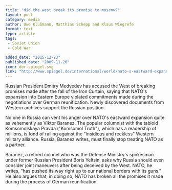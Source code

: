 ```yaml
---
title: "did the west break its promise to moscow?"
layout: post
category: media
author: Uwe Klußmann, Matthias Schepp and Klaus Wiegrefe
format: text
type: article
tags: 
 - Soviet Union
 - Cold War

added_date: "2015-12-23"
published_date: "2009-11-26"
icon: der-spiegel.svg
link: "http://www.spiegel.de/international/world/nato-s-eastward-expansion-did-the-west-break-its-promise-to-moscow-a-663315-druck.html"
---
```


Russian President Dmitry Medvedev has accused the West of breaking promises
made after the fall of the Iron Curtain, saying that NATO's expansion into
Eastern Europe violated commitments made during the negotiations over German
reunification. Newly discovered documents from Western archives support the
Russian position.  

No one in Russia can vent his anger over NATO's eastward expansion quite as
vehemently as Viktor Baranez. The popular columnist with the tabloid
Komsomolskaya Pravda ("Komsomol Truth"), which has a readership of millions, is
fond of railing against the "insidious and reckless" Western military alliance.
Russia, Baranez writes, must finally stop treating NATO as a partner.  

Baranez, a retired colonel who was the Defense Ministry's spokesman under
former Russian President Boris Yeltsin, asks why Russia should even consider
joint maneuvers after being deceived by the West. NATO, he writes, "has pushed
its way right up to our national borders with its guns." He also argues that,
in doing so, NATO has broken all the promises it made during the process of
German reunification.  
